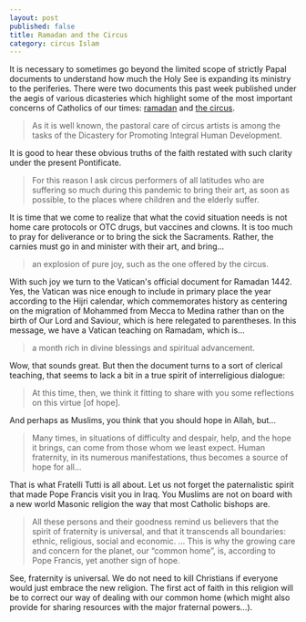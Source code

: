 ```yaml
---
layout: post
published: false
title: Ramadan and the Circus
category: circus Islam
---
```

It is necessary to sometimes go beyond the limited scope of strictly Papal documents to understand how much the Holy See is expanding its ministry to the periferies.  There were two documents this past week published under the aegis of various dicasteries which highlight some of the most important concerns of Catholics of our times: [ramadan](https://bit.ly/3x3UelG) and [the circus](https://bit.ly/3sycjVn).

>As it is well known, the pastoral care of circus artists is among the tasks of the Dicastery for Promoting Integral Human Development.

It is good to hear these obvious truths of the faith restated with such clarity under the present Pontificate.

>For this reason I ask circus performers of all latitudes who are suffering so much during this pandemic to bring their art, as soon as possible, to the places where children and the elderly suffer.

It is time that we come to realize that what the covid situation needs is not home care protocols or OTC drugs, but vaccines and clowns. It is too much to pray for deliverance or to bring the sick the Sacraments. Rather, the carnies must go in and minister with their art, and bring...

>an explosion of pure joy, such as the one offered by the circus.

With such joy we turn to the Vatican's official document for Ramadan 1442. Yes, the Vatican was nice enough to include in primary place the year according to the Hijri calendar, which commemorates history as centering on the migration of Mohammed from Mecca to Medina rather than on the birth of Our Lord and Saviour, which is here relegated to parentheses. In this message, we have a Vatican teaching on Ramadam, which is...
>a month rich in divine blessings and spiritual advancement.

Wow, that sounds great.  But then the document turns to a sort of clerical teaching, that seems to lack a bit in a true spirit of interreligious dialogue:
>At this time, then, we think it fitting to share with you some reflections on this virtue \[of hope\].

And perhaps as Muslims, you think that you should hope in Allah, but...
>Many times, in situations of difficulty and despair, help, and the hope it brings, can come from those whom we least expect. Human fraternity, in its numerous manifestations, thus becomes a source of hope for all...

That is what Fratelli Tutti is all about. Let us not forget the paternalistic spirit that made Pope Francis visit you in Iraq. You Muslims are not on board with a new world Masonic religion the way that most Catholic bishops are.

>All these persons and their goodness remind us believers that the spirit of fraternity is universal, and that it transcends all boundaries: ethnic, religious, social and economic. ... This is why the growing care and concern for the planet, our “common home”, is, according to Pope Francis, yet another sign of hope.

See, fraternity is universal.  We do not need to kill Christians if everyone would just embrace the new religion. The first act of faith in this religion will be to correct our way of dealing with our common home (which might also provide for sharing resources with the major fraternal powers...).